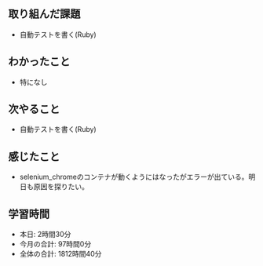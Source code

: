 ## 取り組んだ課題
- 自動テストを書く(Ruby)
## わかったこと
- 特になし
## 次やること
- 自動テストを書く(Ruby)
## 感じたこと
- selenium_chromeのコンテナが動くようにはなったがエラーが出ている。明日も原因を探りたい。
## 学習時間
- 本日: 2時間30分
- 今月の合計: 97時間0分
- 全体の合計: 1812時間40分
